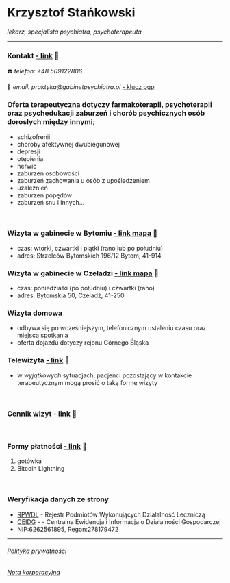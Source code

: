 # Krzysztof Stańkowski
*lekarz, specjalista psychiatra, psychoterapeuta*

<hr>

### Kontakt [- link](/instrukcja.md) 🔗
☎️ _telefon: +48 509122806_

📧 _email: praktyka@gabinetpsychiatra.pl_ [ - klucz pgp](https://gabinetpsychiatra.pl/pgp) 


### Oferta terapeutyczna dotyczy farmakoterapii, psychoterapii oraz psychedukacji zaburzeń i chorób psychicznych osób dorosłych między innymi;
- schizofrenii
- choroby afektywnej dwubiegunowej
- depresji
- otępienia
- nerwic
- zaburzeń osobowości
- zaburzeń zachowania u osób z upośledzeniem
- uzależnień
- zaburzeń popędów
- zaburzeń snu i innych...

<br>

### Wizyta w gabinecie w Bytomiu  [ - link mapa](https://www.openstreetmap.org/node/7660154838#map=16/50.3878/18.8818) 🔗
- czas: wtorki, czwartki i piątki (rano lub po południu)
- adres: Strzelców Bytomskich 196/12 Bytom, 41-914

### Wizyta w gabinecie w Czeladzi [ - link mapa](https://www.openstreetmap.org/node/7660184231#map=17/50.31934/19.06871) 🔗
- czas: poniedziałki (po południu) i czwartki (rano)
- adres: Bytomskia 50, Czeladź, 41-250

### Wizyta domowa
- odbywa się po wcześniejszym, telefonicznym ustaleniu czasu oraz miejsca spotkania
- oferta dojazdu dotyczy rejonu Górnego Śląska

### Telewizyta [- link](/tele.md) 🔗
- w _wyjątkowych_ sytuacjach, pacjenci pozostający w kontakcie terapeutycznym mogą prosić o taką formę wizyty
<br>

### Cennik wizyt [- link](/cennik.md) 🔗
<br>

### Formy płatności [- link](/platnosci.md) 🔗
1. gotówka
2. Bitcoin Lightning
<br>

### Weryfikacja danych ze strony ###
- [RPWDL](https://rpwdl.ezdrowie.gov.pl/RPZ/DetailsConfirm?registryNumber=000000048335&Id=49246) - Rejestr Podmiotów Wykonujących Działalność Leczniczą
- [CEIDG](https://prod.ceidg.gov.pl/ceidg/ceidg.public.ui/Search.aspx) -  - Centralna Ewidencja i Informacja o Działalności Gospodarczej
- NIP:6262561895, Regon:278179472

<hr>

###### [Polityka prywatności](/prywatnosc.md)
###### [Nota korporacyjna](/nota.md)
